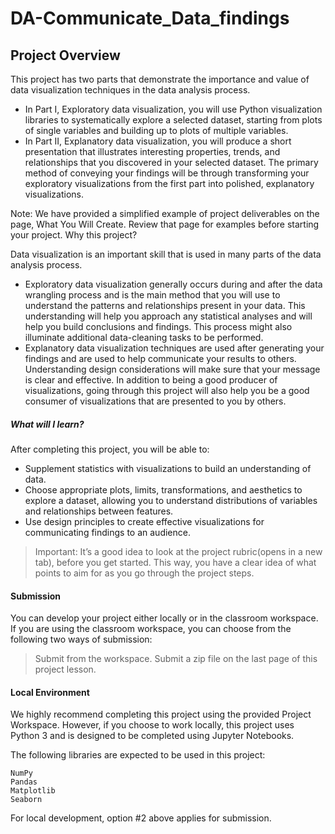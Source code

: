 # DA-Communicate_Data_findings
## Project Overview

This project has two parts that demonstrate the importance and value of data visualization techniques in the data analysis process.

* In Part I, Exploratory data visualization, you will use Python visualization libraries to systematically explore a selected dataset, starting from plots of single variables and building up to plots of multiple variables.
* In Part II, Explanatory data visualization, you will produce a short presentation that illustrates interesting properties, trends, and relationships that you discovered in your selected dataset. The primary method of conveying your findings will be through transforming your exploratory visualizations from the first part into polished, explanatory visualizations.

Note: We have provided a simplified example of project deliverables on the page, What You Will Create. Review that page for examples before starting your project.
Why this project?

Data visualization is an important skill that is used in many parts of the data analysis process.

 * Exploratory data visualization generally occurs during and after the data wrangling process and is the main method that you will use to understand the patterns and relationships present in your data. This understanding will help you approach any statistical analyses and will help you build conclusions and findings. This process might also illuminate additional data-cleaning tasks to be performed.
 * Explanatory data visualization techniques are used after generating your findings and are used to help communicate your results to others. Understanding design considerations will make sure that your message is clear and effective. In addition to being a good producer of visualizations, going through this project will also help you be a good consumer of visualizations that are presented to you by others.

##### What will I learn?

After completing this project, you will be able to:

-    Supplement statistics with visualizations to build an understanding of data.
-    Choose appropriate plots, limits, transformations, and aesthetics to explore a dataset, allowing you to understand distributions of variables and relationships between features.
-    Use design principles to create effective visualizations for communicating findings to an audience.

> Important: It’s a good idea to look at the project rubric(opens in a new tab), before you get started. This way, you have a clear idea of what points to aim for as you go through the project steps.

#### Submission

You can develop your project either locally or in the classroom workspace. If you are using the classroom workspace, you can choose from the following two ways of submission:

> Submit from the workspace.
> Submit a zip file on the last page of this project lesson.

#### Local Environment

We highly recommend completing this project using the provided Project Workspace. However, if you choose to work locally, this project uses Python 3 and is designed to be completed using Jupyter Notebooks.

The following libraries are expected to be used in this project:

    NumPy
    Pandas
    Matplotlib
    Seaborn

For local development, option #2 above applies for submission.
